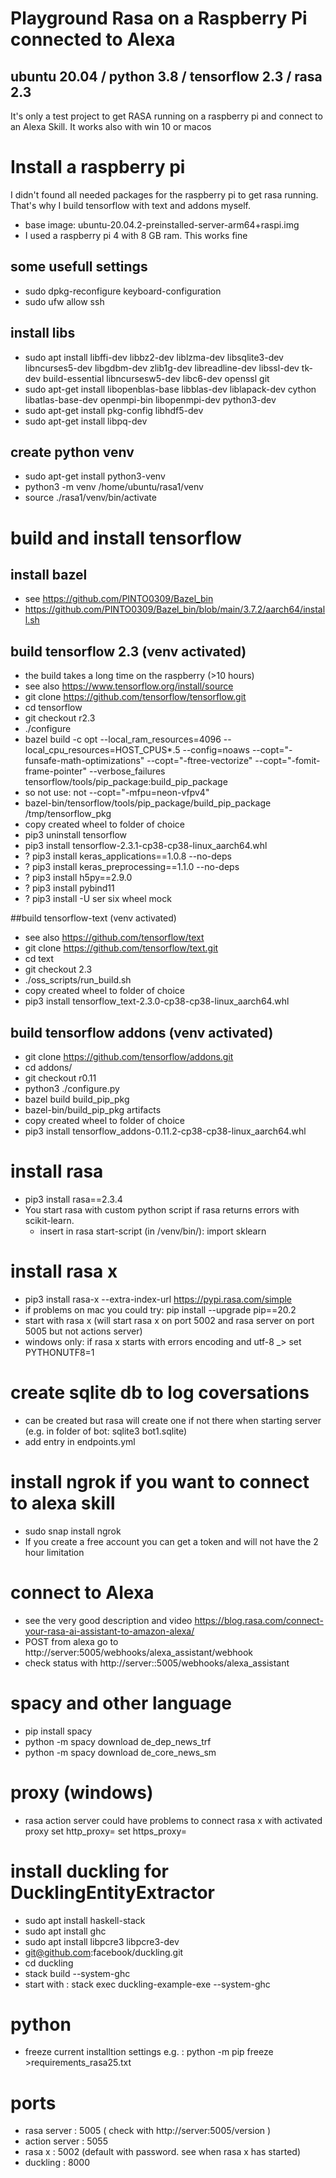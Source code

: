 # Playground Rasa on a Raspberry Pi connected to Alexa
## ubuntu 20.04 / python 3.8 / tensorflow 2.3 / rasa 2.3
It's only a test project to get RASA running on a raspberry pi and connect to an Alexa Skill.
It works also with win 10 or macos 

# Install a raspberry pi
I didn't found all needed packages for the raspberry pi to get rasa running. That's why I build tensorflow with text and addons myself.

* base image: ubuntu-20.04.2-preinstalled-server-arm64+raspi.img
* I used a raspberry pi 4 with 8 GB ram. This works fine

## some usefull settings 
* sudo dpkg-reconfigure keyboard-configuration
* sudo ufw allow ssh

## install libs
* sudo apt install libffi-dev libbz2-dev liblzma-dev libsqlite3-dev libncurses5-dev libgdbm-dev zlib1g-dev libreadline-dev libssl-dev tk-dev build-essential 
libncursesw5-dev libc6-dev openssl git
* sudo apt-get install libopenblas-base libblas-dev liblapack-dev cython libatlas-base-dev openmpi-bin libopenmpi-dev python3-dev
* sudo apt-get install pkg-config libhdf5-dev
* sudo apt-get install libpq-dev

## create python venv
* sudo apt-get install python3-venv 
* python3 -m venv /home/ubuntu/rasa1/venv
* source ./rasa1/venv/bin/activate

# build and install tensorflow 
## install bazel 
* see https://github.com/PINTO0309/Bazel_bin
* https://github.com/PINTO0309/Bazel_bin/blob/main/3.7.2/aarch64/install.sh

## build tensorflow 2.3 (venv activated)
* the build takes a long time on the raspberry (>10 hours)
* see also https://www.tensorflow.org/install/source
* git clone https://github.com/tensorflow/tensorflow.git
* cd tensorflow
* git checkout r2.3
* ./configure
* bazel build -c opt --local_ram_resources=4096  --local_cpu_resources=HOST_CPUS*.5 --config=noaws --copt="-funsafe-math-optimizations" --copt="-ftree-vectorize" --copt="-fomit-frame-pointer" --verbose_failures tensorflow/tools/pip_package:build_pip_package
* so not use:  not --copt="-mfpu=neon-vfpv4"
* bazel-bin/tensorflow/tools/pip_package/build_pip_package /tmp/tensorflow_pkg
* copy created wheel to folder of choice
* pip3 uninstall tensorflow
* pip3 install tensorflow-2.3.1-cp38-cp38-linux_aarch64.whl
* ? pip3 install keras_applications==1.0.8 --no-deps
* ? pip3 install keras_preprocessing==1.1.0 --no-deps
* ? pip3 install h5py==2.9.0
* ? pip3 install pybind11
* ? pip3 install -U ser six wheel mock

##build tensorflow-text  (venv activated)
* see also https://github.com/tensorflow/text
* git clone https://github.com/tensorflow/text.git
* cd text
* git checkout 2.3
* ./oss_scripts/run_build.sh
* copy created wheel to folder of choice
* pip3 install  tensorflow_text-2.3.0-cp38-cp38-linux_aarch64.whl

## build tensorflow addons  (venv activated)
* git clone https://github.com/tensorflow/addons.git
* cd addons/
* git checkout r0.11
* python3 ./configure.py
* bazel build build_pip_pkg
* bazel-bin/build_pip_pkg artifacts
* copy created wheel to folder of choice
* pip3 install tensorflow_addons-0.11.2-cp38-cp38-linux_aarch64.whl 

# install rasa
* pip3 install rasa==2.3.4
* You start rasa with custom python script if rasa returns errors with scikit-learn. 
   * insert in rasa start-script (in /venv/bin/): import sklearn
  
# install rasa x
* pip3 install rasa-x --extra-index-url https://pypi.rasa.com/simple
* if problems on mac you could try: pip install --upgrade pip==20.2 
* start with rasa x (will start rasa x on port 5002 and rasa server on port 5005 but not actions server)
* windows only: if rasa x starts with errors encoding and utf-8 _>  set PYTHONUTF8=1

# create sqlite db to log coversations
* can be created but rasa will create one if not there when starting server 
  (e.g. in folder of bot: sqlite3 bot1.sqlite)
* add entry in endpoints.yml

# install ngrok if you want to connect to alexa skill
* sudo snap install ngrok
* If you create a free account you can get a token and will not have the 2 hour limitation

# connect to Alexa
* see the very good description and video https://blog.rasa.com/connect-your-rasa-ai-assistant-to-amazon-alexa/
* POST from alexa go to http://server:5005/webhooks/alexa_assistant/webhook
* check status with http://server::5005/webhooks/alexa_assistant

# spacy and other language
* pip install spacy
* python -m spacy download de_dep_news_trf
* python -m spacy download de_core_news_sm

# proxy (windows)
* rasa action server could have problems to connect rasa x with activated proxy
  set http_proxy=
  set https_proxy=

# install duckling for DucklingEntityExtractor
* sudo apt install haskell-stack
* sudo apt install ghc
* sudo apt install libpcre3 libpcre3-dev
* git@github.com:facebook/duckling.git
* cd duckling
* stack build --system-ghc
* start with : stack exec duckling-example-exe --system-ghc

# python 
* freeze current installtion settings e.g. : python -m pip freeze >requirements_rasa25.txt

# ports
* rasa server   : 5005 ( check with http://server:5005/version )
* action server : 5055
* rasa x        : 5002 (default with password. see when rasa x has started)
* duckling      : 8000